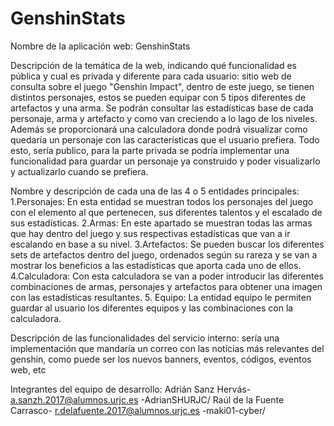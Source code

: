 # GenshinStats
Nombre de la aplicación web: GenshinStats

Descripción de la temática de la web, indicando qué funcionalidad es pública y cual es privada
y diferente para cada usuario: sitio web de consulta sobre el juego "Genshin Impact", dentro de este juego, se tienen distintos personajes, estos se pueden equipar con 5 tipos diferentes de artefactos y una arma. Se podrán consultar las estadísticas base de cada personaje, arma y artefacto y como van creciendo a lo lago de los niveles. Además se proporcionará una calculadora donde podrá visualizar como quedaría un personaje con las características que el usuario prefiera. Todo esto, sería publico, para la parte privada se podría implementar una funcionalidad para guardar un personaje ya construido y poder visualizarlo y actualizarlo cuando se prefiera.

Nombre y descripción de cada una de las 4 o 5 entidades principales:  
1.Personajes: En esta entidad se muestran todos los personajes del juego con el elemento al que pertenecen, sus diferentes talentos y el escalado de sus estadísticas.
2.Armas: En este apartado se muestran todas las armas que hay dentro del juego y sus respectivas estadísticas que van a ir escalando en base a su nivel.
3.Artefactos: Se pueden buscar los diferentes sets de artefactos dentro del juego, ordenados según su rareza y se van a mostrar los beneficios a las estadísticas que aporta cada uno de ellos.
4.Calculadora: Con esta calculadora se van a poder introducir las diferentes combinaciones de armas, personajes y artefactos para obtener una imagen con las estadísticas resultantes.
5. Equipo: La entidad equipo le permiten guardar al usuario los diferentes equipos y las combinaciones con la calculadora.

Descripción de las funcionalidades del servicio interno: sería una implementación que mandaría un correo con las noticias más relevantes del genshin, como puede ser los nuevos banners, eventos, códigos, eventos web, etc

Integrantes del equipo de desarrollo: Adrián Sanz Hervás- a.sanzh.2017@alumnos.urjc.es -AdrianSHURJC/ Raúl de la Fuente Carrasco- r.delafuente.2017@alumnos.urjc.es -maki01-cyber/  
